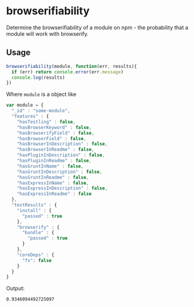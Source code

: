 browserifiability
=================

Determine the browserifiability of a module on npm - the probability that a module will work with browserify.

## Usage

```js
browserifiability(module, function(err, results){
  if (err) return console.error(err.message)
  console.log(results)
})
```

Where `module` is a object like

```js
var module = {
  "_id" : "some-module",
  "features" : {
    "hasTestling" : false,
    "hasBrowserKeyword" : false,
    "hasBrowserifyField" : false,
    "hasBrowserField" : false,
    "hasBrowserInDescription" : false,
    "hasBrowserInReadme" : false,
    "hasPluginInDescription" : false,
    "hasPluginInReadme" : false,
    "hasGruntInName" : false,
    "hasGruntInDescription" : false,
    "hasGruntInReadme" : false,
    "hasExpressInName" : false,
    "hasExpressInDescription" : false,
    "hasExpressInReadme" : false
  },
  "testResults" : {
    "install" : {
      "passed" : true
    },
    "browserify" : {
      "bundle" : {
        "passed" : true
      }
    },
    "coreDeps" : {
      "fs": false
    }
  }
}
```

Output:

```
0.9346094492725097
```